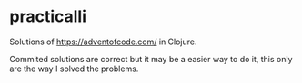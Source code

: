 # practicalli

Solutions of https://adventofcode.com/ in Clojure.

Commited solutions are correct but it may be a easier way to do it, this only
 are the way I solved the problems.